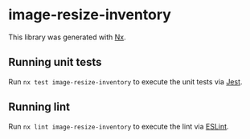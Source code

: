 # image-resize-inventory

This library was generated with [Nx](https://nx.dev).

## Running unit tests

Run `nx test image-resize-inventory` to execute the unit tests via [Jest](https://jestjs.io).

## Running lint

Run `nx lint image-resize-inventory` to execute the lint via [ESLint](https://eslint.org/).
